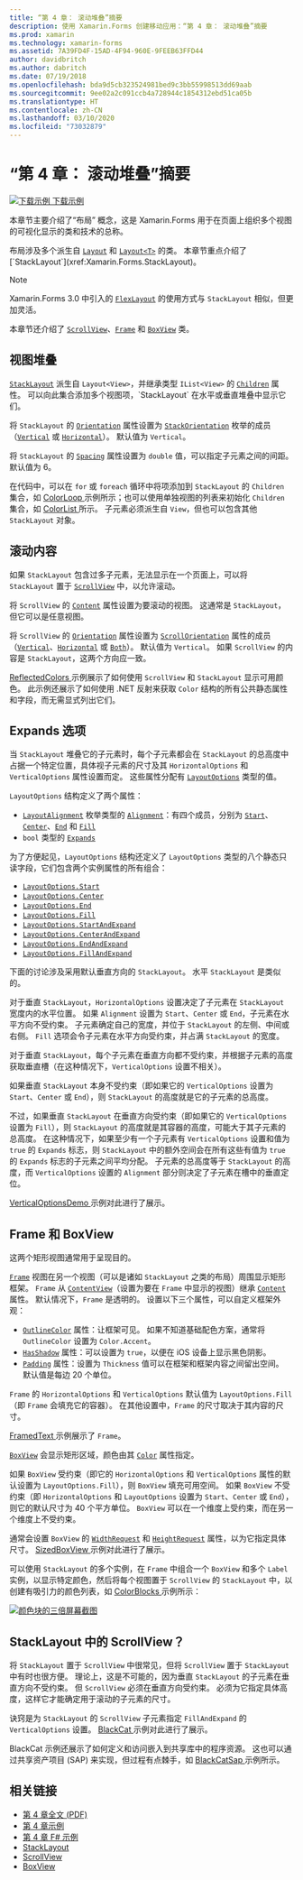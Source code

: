 ```yaml
---
title: “第 4 章： 滚动堆叠”摘要
description: 使用 Xamarin.Forms 创建移动应用：“第 4 章： 滚动堆叠”摘要
ms.prod: xamarin
ms.technology: xamarin-forms
ms.assetid: 7A39FD4F-15AD-4F94-960E-9FEEB63FFD44
author: davidbritch
ms.author: dabritch
ms.date: 07/19/2018
ms.openlocfilehash: bda9d5cb323524981bed9c3bb55998513dd69aab
ms.sourcegitcommit: 9ee02a2c091ccb4a728944c1854312ebd51ca05b
ms.translationtype: HT
ms.contentlocale: zh-CN
ms.lasthandoff: 03/10/2020
ms.locfileid: "73032879"
---
```

# <a name="summary-of-chapter-4-scrolling-the-stack"></a>“第 4 章： 滚动堆叠”摘要

[![下载示例](~/media/shared/download.png) 下载示例](https://github.com/xamarin/xamarin-forms-book-samples/tree/master/Chapter04)

本章节主要介绍了“布局”  概念，这是 Xamarin.Forms 用于在页面上组织多个视图的可视化显示的类和技术的总称。

布局涉及多个派生自 [`Layout`](xref:Xamarin.Forms.Layout) 和 [`Layout<T>`](xref:Xamarin.Forms.Layout`1) 的类。 本章节重点介绍了 [`StackLayout`](xref:Xamarin.Forms.StackLayout)。

> [!NOTE]
> Xamarin.Forms 3.0 中引入的 [`FlexLayout`](~/xamarin-forms/user-interface/layouts/flex-layout.md) 的使用方式与 `StackLayout` 相似，但更加灵活。

本章节还介绍了 [`ScrollView`](xref:Xamarin.Forms.ScrollView)、[`Frame`](xref:Xamarin.Forms.Frame) 和 [`BoxView`](xref:Xamarin.Forms.BoxView) 类。

## <a name="stacks-of-views"></a>视图堆叠

[`StackLayout`](xref:Xamarin.Forms.StackLayout) 派生自 `Layout<View>`，并继承类型 `IList<View>` 的 [`Children`](xref:Xamarin.Forms.Layout`1) 属性。 可以向此集合添加多个视图项，`StackLayout` 在水平或垂直堆叠中显示它们。

将 `StackLayout` 的 [`Orientation`](xref:Xamarin.Forms.StackLayout.Orientation) 属性设置为 [`StackOrientation`](xref:Xamarin.Forms.StackOrientation) 枚举的成员（[`Vertical`](xref:Xamarin.Forms.StackOrientation.Vertical) 或 [`Horizontal`](xref:Xamarin.Forms.StackOrientation.Horizontal)）。 默认值为 `Vertical`。

将 `StackLayout` 的 [`Spacing`](xref:Xamarin.Forms.StackLayout.Spacing) 属性设置为 `double` 值，可以指定子元素之间的间距。 默认值为 6。

在代码中，可以在 `for` 或 `foreach` 循环中将项添加到 `StackLayout` 的 `Children` 集合，如 [ColorLoop  ](https://github.com/xamarin/xamarin-forms-book-samples/tree/master/Chapter04/ColorLoop) 示例所示；也可以使用单独视图的列表来初始化 `Children` 集合，如 [ColorList  ](https://github.com/xamarin/xamarin-forms-book-samples/tree/master/Chapter04/ColorList) 所示。 子元素必须派生自 `View`，但也可以包含其他 `StackLayout` 对象。

## <a name="scrolling-content"></a>滚动内容

如果 `StackLayout` 包含过多子元素，无法显示在一个页面上，可以将 `StackLayout` 置于 [`ScrollView`](xref:Xamarin.Forms.ScrollView) 中，以允许滚动。

将 `ScrollView` 的 [`Content`](xref:Xamarin.Forms.ScrollView.Content) 属性设置为要滚动的视图。 这通常是 `StackLayout`，但它可以是任意视图。

将 `ScrollView` 的 [`Orientation`](xref:Xamarin.Forms.ScrollView.Orientation) 属性设置为 [`ScrollOrientation`](xref:Xamarin.Forms.ScrollOrientation) 属性的成员（[`Vertical`](xref:Xamarin.Forms.ScrollOrientation.Vertical)、[`Horizontal`](xref:Xamarin.Forms.ScrollOrientation.Horizontal) 或 [`Both`](xref:Xamarin.Forms.ScrollOrientation.Both)）。 默认值为 `Vertical`。 如果 `ScrollView` 的内容是 `StackLayout`，这两个方向应一致。

[ReflectedColors  ](https://github.com/xamarin/xamarin-forms-book-samples/tree/master/Chapter04/ReflectedColors) 示例展示了如何使用 `ScrollView` 和 `StackLayout` 显示可用颜色。 此示例还展示了如何使用 .NET 反射来获取 `Color` 结构的所有公共静态属性和字段，而无需显式列出它们。

## <a name="the-expands-option"></a>Expands 选项

当 `StackLayout` 堆叠它的子元素时，每个子元素都会在 `StackLayout` 的总高度中占据一个特定位置，具体视子元素的尺寸及其 `HorizontalOptions` 和 `VerticalOptions` 属性设置而定。 这些属性分配有 [`LayoutOptions`](xref:Xamarin.Forms.LayoutOptions) 类型的值。

`LayoutOptions` 结构定义了两个属性：

- [`LayoutAlignment`](xref:Xamarin.Forms.LayoutAlignment) 枚举类型的 [`Alignment`](xref:Xamarin.Forms.LayoutOptions.Alignment)：有四个成员，分别为 [`Start`](xref:Xamarin.Forms.LayoutAlignment.Start)、[`Center`](xref:Xamarin.Forms.LayoutAlignment.Center)、[`End`](xref:Xamarin.Forms.LayoutAlignment.End) 和 [`Fill`](xref:Xamarin.Forms.LayoutAlignment.Fill)
- `bool` 类型的 [`Expands`](xref:Xamarin.Forms.LayoutOptions.Expands)

为了方便起见，`LayoutOptions` 结构还定义了 `LayoutOptions` 类型的八个静态只读字段，它们包含两个实例属性的所有组合：

- [`LayoutOptions.Start`](xref:Xamarin.Forms.LayoutOptions.Start)
- [`LayoutOptions.Center`](xref:Xamarin.Forms.LayoutOptions.Center)
- [`LayoutOptions.End`](xref:Xamarin.Forms.LayoutOptions.End)
- [`LayoutOptions.Fill`](xref:Xamarin.Forms.LayoutOptions.Fill)
- [`LayoutOptions.StartAndExpand`](xref:Xamarin.Forms.LayoutOptions.StartAndExpand)
- [`LayoutOptions.CenterAndExpand`](xref:Xamarin.Forms.LayoutOptions.CenterAndExpand)
- [`LayoutOptions.EndAndExpand`](xref:Xamarin.Forms.LayoutOptions.EndAndExpand)
- [`LayoutOptions.FillAndExpand`](xref:Xamarin.Forms.LayoutOptions.FillAndExpand)

下面的讨论涉及采用默认垂直方向的 `StackLayout`。 水平 `StackLayout` 是类似的。

对于垂直 `StackLayout`，`HorizontalOptions` 设置决定了子元素在 `StackLayout` 宽度内的水平位置。 如果 `Alignment` 设置为 `Start`、`Center` 或 `End`，子元素在水平方向不受约束。 子元素确定自己的宽度，并位于 `StackLayout` 的左侧、中间或右侧。 `Fill` 选项会令子元素在水平方向受约束，并占满 `StackLayout` 的宽度。

对于垂直 `StackLayout`，每个子元素在垂直方向都不受约束，并根据子元素的高度获取垂直槽（在这种情况下，`VerticalOptions` 设置不相关）。

如果垂直 `StackLayout` 本身不受约束（即如果它的 `VerticalOptions` 设置为 `Start`、`Center` 或 `End`），则 `StackLayout` 的高度就是它的子元素的总高度。

不过，如果垂直 `StackLayout` 在垂直方向受约束（即如果它的 `VerticalOptions` 设置为 `Fill`），则 `StackLayout` 的高度就是其容器的高度，可能大于其子元素的总高度。 在这种情况下，如果至少有一个子元素有 `VerticalOptions` 设置和值为 `true` 的 `Expands` 标志，则 `StackLayout` 中的额外空间会在所有这些有值为 `true` 的 `Expands` 标志的子元素之间平均分配。 子元素的总高度等于 `StackLayout` 的高度，而 `VerticalOptions` 设置的 `Alignment` 部分则决定了子元素在槽中的垂直定位。

[VerticalOptionsDemo  ](https://github.com/xamarin/xamarin-forms-book-samples/tree/master/Chapter04/VerticalOptionsDemo) 示例对此进行了展示。

## <a name="frame-and-boxview"></a>Frame 和 BoxView

这两个矩形视图通常用于呈现目的。

[`Frame`](xref:Xamarin.Forms.Frame) 视图在另一个视图（可以是诸如 `StackLayout` 之类的布局）周围显示矩形框架。 `Frame` 从 [`ContentView`](xref:Xamarin.Forms.ContentView)（设置为要在 `Frame` 中显示的视图）继承 [`Content`](xref:Xamarin.Forms.ContentView.Content) 属性。 默认情况下，`Frame` 是透明的。 设置以下三个属性，可以自定义框架外观：

- [`OutlineColor`](xref:Xamarin.Forms.Frame.OutlineColor) 属性：让框架可见。 如果不知道基础配色方案，通常将 `OutlineColor` 设置为 `Color.Accent`。
- [`HasShadow`](xref:Xamarin.Forms.Frame.HasShadow) 属性：可以设置为 `true`，以便在 iOS 设备上显示黑色阴影。
- [`Padding`](xref:Xamarin.Forms.Layout.Padding) 属性：设置为 `Thickness` 值可以在框架和框架内容之间留出空间。 默认值是每边 20 个单位。

`Frame` 的 `HorizontalOptions` 和 `VerticalOptions` 默认值为 `LayoutOptions.Fill`（即 `Frame` 会填充它的容器）。 在其他设置中，`Frame` 的尺寸取决于其内容的尺寸。

[FramedText  ](https://github.com/xamarin/xamarin-forms-book-samples/tree/master/Chapter04/FramedText) 示例展示了 `Frame`。

[`BoxView`](xref:Xamarin.Forms.BoxView) 会显示矩形区域，颜色由其 [`Color`](xref:Xamarin.Forms.BoxView.Color) 属性指定。

如果 `BoxView` 受约束（即它的 `HorizontalOptions` 和 `VerticalOptions` 属性的默认设置为 `LayoutOptions.Fill`），则 `BoxView` 填充可用空间。 如果 `BoxView` 不受约束（即 `HorizontalOptions` 和 `LayoutOptions` 设置为 `Start`、`Center` 或 `End`），则它的默认尺寸为 40 个平方单位。 `BoxView` 可以在一个维度上受约束，而在另一个维度上不受约束。

通常会设置 `BoxView` 的 [`WidthRequest`](xref:Xamarin.Forms.VisualElement.WidthRequest) 和 [`HeightRequest`](xref:Xamarin.Forms.VisualElement.HeightRequest) 属性，以为它指定具体尺寸。 [SizedBoxView  ](https://github.com/xamarin/xamarin-forms-book-samples/tree/master/Chapter04/SizedBoxView) 示例对此进行了展示。

可以使用 `StackLayout` 的多个实例，在 `Frame` 中组合一个 `BoxView` 和多个 `Label` 实例，以显示特定颜色，然后将每个视图置于 `ScrollView` 的 `StackLayout` 中，以创建有吸引力的颜色列表，如 [ColorBlocks  ](https://github.com/xamarin/xamarin-forms-book-samples/tree/master/Chapter04/ColorBlocks) 示例所示：

[![颜色块的三倍屏幕截图](images/ch04fg11-small.png "颜色列表")](images/ch04fg11-large.png#lightbox "颜色列表")

## <a name="a-scrollview-in-a-stacklayout"></a>StackLayout 中的 ScrollView？

将 `StackLayout` 置于 `ScrollView` 中很常见，但将 `ScrollView` 置于 `StackLayout` 中有时也很方便。 理论上，这是不可能的，因为垂直 `StackLayout` 的子元素在垂直方向不受约束。 但 `ScrollView` 必须在垂直方向受约束。 必须为它指定具体高度，这样它才能确定用于滚动的子元素的尺寸。

诀窍是为 `StackLayout` 的 `ScrollView` 子元素指定 `FillAndExpand` 的 `VerticalOptions` 设置。 [BlackCat  ](https://github.com/xamarin/xamarin-forms-book-samples/tree/master/Chapter04/BlackCat) 示例对此进行了展示。

BlackCat  示例还展示了如何定义和访问嵌入到共享库中的程序资源。 这也可以通过共享资产项目 (SAP) 来实现，但过程有点棘手，如 [BlackCatSap  ](https://github.com/xamarin/xamarin-forms-book-samples/tree/master/Chapter04/BlackCatSap) 示例所示。

## <a name="related-links"></a>相关链接

- [第 4 章全文 (PDF)](https://download.xamarin.com/developer/xamarin-forms-book/XamarinFormsBook-Ch04-Apr2016.pdf)
- [第 4 章示例](https://github.com/xamarin/xamarin-forms-book-samples/tree/master/Chapter04)
- [第 4 章 F# 示例](https://github.com/xamarin/xamarin-forms-book-samples/tree/master/Chapter04/FS)
- [StackLayout](~/xamarin-forms/user-interface/layouts/stack-layout.md)
- [ScrollView](~/xamarin-forms/user-interface/layouts/scroll-view.md)
- [BoxView](~/xamarin-forms/user-interface/boxview.md)

